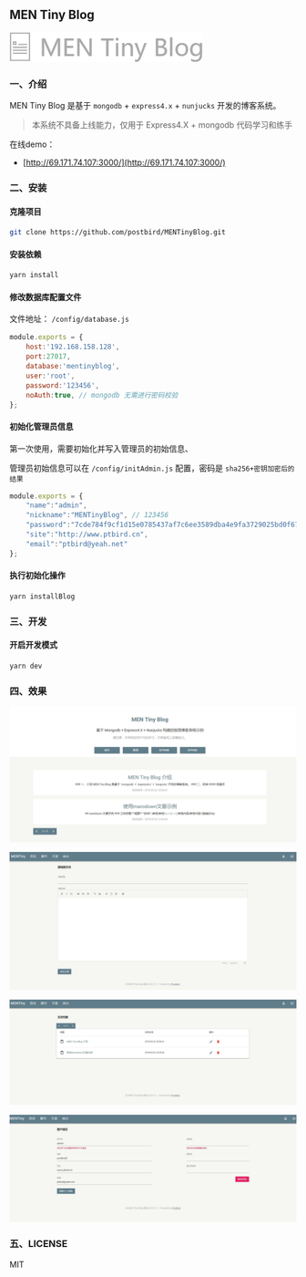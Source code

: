 ## MEN Tiny Blog

![im](./public/images/logo-gray.png)

### 一、介绍

MEN Tiny Blog 是基于 `mongodb` + `express4.x` + `nunjucks` 开发的博客系统。
> 本系统不具备上线能力，仅用于 Express4.X + mongodb 代码学习和练手

在线demo：

- [http://69.171.74.107:3000/](http://69.171.74.107:3000/)

### 二、安装

#### 克隆项目

```bash
git clone https://github.com/postbird/MENTinyBlog.git
```

#### 安装依赖

```bash
yarn install
```

#### 修改数据库配置文件

文件地址： `/config/database.js`

```javascript
module.exports = {
    host:'192.168.158.128',
    port:27017,
    database:'mentinyblog',
    user:'root',
    password:'123456',
    noAuth:true, // mongodb 无需进行密码校验
};
```


#### 初始化管理员信息

第一次使用，需要初始化并写入管理员的初始信息、

管理员初始信息可以在 `/config/initAdmin.js` 配置，密码是 `sha256+密钥加密后的结果`

```javascript
module.exports = {
    "name":"admin",
    "nickname":"MENTinyBlog", // 123456
    "password":"7cde784f9cf1d15e0785437af7c6ee3589dba4e9fa3729025bd0f6781aba14dd",
    "site":"http://www.ptbird.cn",
    "email":"ptbird@yeah.net"
};
```

#### 执行初始化操作

```bash
yarn installBlog
```

### 三、开发


#### 开启开发模式

```bash
yarn dev
```

### 四、效果

![111](./examples/ex1.jpg)

![111](./examples/ex2.jpg)

![111](./examples/ex3.jpg)

![111](./examples/ex4.jpg)


### 五、LICENSE

MIT